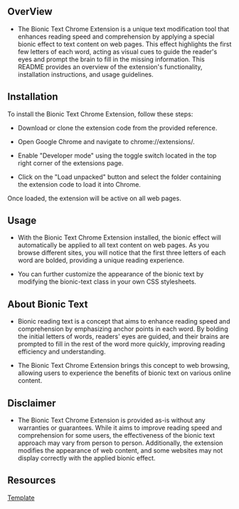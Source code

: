 ## OverView
- The Bionic Text Chrome Extension is a unique text modification tool that enhances reading speed and comprehension by applying a special bionic effect to text content on web pages. This effect highlights the first few letters of each word, acting as visual cues to guide the reader's eyes and prompt the brain to fill in the missing information. This README provides an overview of the extension's functionality, installation instructions, and usage guidelines.

## Installation

To install the Bionic Text Chrome Extension, follow these steps:

- Download or clone the extension code from the provided reference.

- Open Google Chrome and navigate to chrome://extensions/.

- Enable "Developer mode" using the toggle switch located in the top right corner of the extensions page.

- Click on the "Load unpacked" button and select the folder containing the extension code to load it into Chrome.

Once loaded, the extension will be active on all web pages.

## Usage

- With the Bionic Text Chrome Extension installed, the bionic effect will automatically be applied to all text content on web pages. As you browse different sites, you will notice that the first three letters of each word are bolded, providing a unique reading experience.

- You can further customize the appearance of the bionic text by modifying the bionic-text class in your own CSS stylesheets.

## About Bionic Text

- Bionic reading text is a concept that aims to enhance reading speed and comprehension by emphasizing anchor points in each word. By bolding the initial letters of words, readers' eyes are guided, and their brains are prompted to fill in the rest of the word more quickly, improving reading efficiency and understanding.

- The Bionic Text Chrome Extension brings this concept to web browsing, allowing users to experience the benefits of bionic text on various online content.

## Disclaimer

- The Bionic Text Chrome Extension is provided as-is without any warranties or guarantees. While it aims to improve reading speed and comprehension for some users, the effectiveness of the bionic text approach may vary from person to person. Additionally, the extension modifies the appearance of web content, and some websites may not display correctly with the applied bionic effect.

## Resources

[Template](https://github.com/SimGus/chrome-extension-v3-starter)



